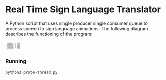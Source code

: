 # Real Time Sign Language Translator

A Python script that uses single producer single consumer queue to process speech to sign language animations. The following diagram describes the functioning of the program:

<img src="explanation.png" width="50px" />



### Running

```sh
python3 proto-thread.py
```
